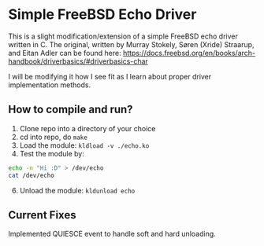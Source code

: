# Simple FreeBSD Echo Driver
This is a slight modification/extension of a simple FreeBSD echo driver written in C. The 
original, written by Murray Stokely, Søren (Xride) Straarup, and Eitan Adler can be found 
here: https://docs.freebsd.org/en/books/arch-handbook/driverbasics/#driverbasics-char

I will be modifying it how I see fit as I learn about proper driver implementation methods.

## How to compile and run?
1. Clone repo into a directory of your choice
2. cd into repo, do ```make```
3. Load the module: ```kldload -v ./echo.ko```
4. Test the module by:
```sh
echo -n "Hi :D" > /dev/echo 
cat /dev/echo
```
6. Unload the module: ```kldunload echo```

## Current Fixes
Implemented QUIESCE event to handle soft and hard unloading. 

